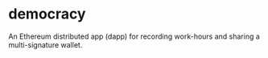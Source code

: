# democracy
An Ethereum distributed app (dapp) for recording work-hours and sharing a multi-signature wallet.
